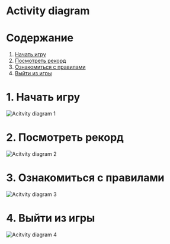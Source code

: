 # Activity diagram

# Содержание
1. [Начать игру](#1)  
2. [Посмотреть рекорд](#2)  
3. [Ознакомиться с правилами](#3)
4. [Выйти из игры](#4)

<a name="1"/>

# 1. Начать игру 
![Acitvity diagram 1](https://github.com/Kyrsor/Alien-Invasion/blob/master/Images/Diagrams/Activity1.png)

<a name="2"/>

# 2. Посмотреть рекорд
![Acitvity diagram 2](https://github.com/Kyrsor/Alien-Invasion/blob/master/Images/Diagrams/Activity2.png)

<a name="3"/>

# 3. Ознакомиться с правилами 
![Acitvity diagram 3](https://github.com/Kyrsor/Alien-Invasion/blob/master/Images/Diagrams/Activity3.png)

<a name="4"/>

# 4. Выйти из игры
![Acitvity diagram 4](https://github.com/Kyrsor/Alien-Invasion/blob/master/Images/Diagrams/Activity4.png)

